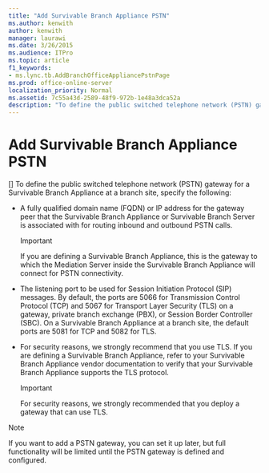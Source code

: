 ```yaml
---
title: "Add Survivable Branch Appliance PSTN"
ms.author: kenwith
author: kenwith
manager: laurawi
ms.date: 3/26/2015
ms.audience: ITPro
ms.topic: article
f1_keywords:
- ms.lync.tb.AddBranchOfficeAppliancePstnPage
ms.prod: office-online-server
localization_priority: Normal
ms.assetid: 7c55a43d-2589-48f9-972b-1e48a3dca52a
description: "To define the public switched telephone network (PSTN) gateway for a Survivable Branch Appliance at a branch site, specify the following:"
---
```


# Add Survivable Branch Appliance PSTN
[]
To define the public switched telephone network (PSTN) gateway for a Survivable Branch Appliance at a branch site, specify the following: 
  
- A fully qualified domain name (FQDN) or IP address for the gateway peer that the Survivable Branch Appliance or Survivable Branch Server is associated with for routing inbound and outbound PSTN calls.
    
    > [!IMPORTANT]
    > If you are defining a Survivable Branch Appliance, this is the gateway to which the Mediation Server inside the Survivable Branch Appliance will connect for PSTN connectivity. 
  
- The listening port to be used for Session Initiation Protocol (SIP) messages. By default, the ports are 5066 for Transmission Control Protocol (TCP) and 5067 for Transport Layer Security (TLS) on a gateway, private branch exchange (PBX), or Session Border Controller (SBC). On a Survivable Branch Appliance at a branch site, the default ports are 5081 for TCP and 5082 for TLS.
    
- For security reasons, we strongly recommend that you use TLS. If you are defining a Survivable Branch Appliance, refer to your Survivable Branch Appliance vendor documentation to verify that your Survivable Branch Appliance supports the TLS protocol.
    
    > [!IMPORTANT]
    > For security reasons, we strongly recommended that you deploy a gateway that can use TLS. 
  
> [!NOTE]
> If you want to add a PSTN gateway, you can set it up later, but full functionality will be limited until the PSTN gateway is defined and configured. 
  

